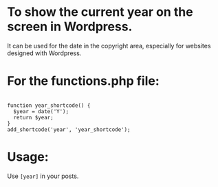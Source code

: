 # To show the current year on the screen in Wordpress.
It can be used for the date in the copyright area, especially for websites designed with Wordpress.

# For the functions.php file:

<pre><code>
function year_shortcode() {
  $year = date('Y');
  return $year;
}
add_shortcode('year', 'year_shortcode');
</code></pre>

# Usage:

Use <code>[year]</code> in your posts.
